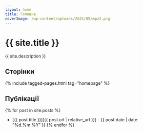 ```yaml
---
layout: home
title: Головна
coverImage: /wp-content/uploads/2025/05/mpz3.png
---
```


# {{ site.title }}

{{ site.description }}

## Сторінки

{% include tagged-pages.html tag="homepage" %}

## Публікації

{% for post in site.posts %}
- [{{ post.title }}]({{ post.url | relative_url }}) - {{ post.date | date: "%d.%m.%Y" }}
{% endfor %}